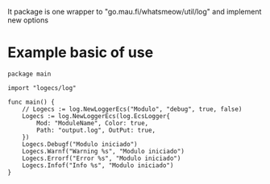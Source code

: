 It package is one wrapper to "go.mau.fi/whatsmeow/util/log" and implement new options 

# Example basic of use
```
package main

import "logecs/log"

func main() {
	// Logecs := log.NewLoggerEcs("Modulo", "debug", true, false)
	Logecs := log.NewLoggerEcs(log.EcsLogger{
		Mod: "ModuleName", Color: true,
		Path: "output.log", OutPut: true,
	})
	Logecs.Debugf("Modulo iniciado")
	Logecs.Warnf("Warning %s", "Modulo iniciado")
	Logecs.Errorf("Error %s", "Modulo iniciado")
	Logecs.Infof("Info %s", "Modulo iniciado")
}
```
